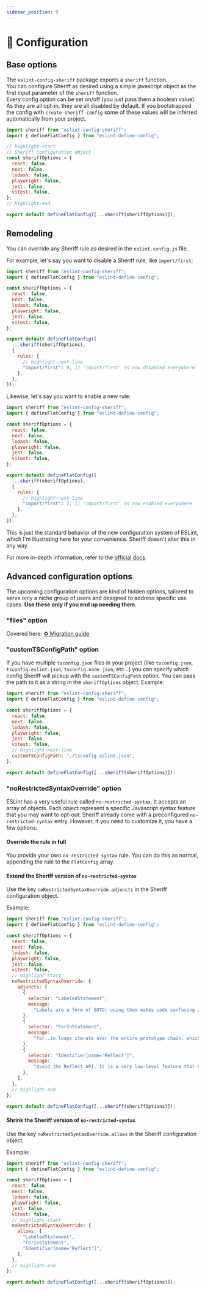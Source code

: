 ```yaml
---
sidebar_position: 9
---
```


# 🧠 Configuration

## Base options

The `eslint-config-sheriff` package exports a `sheriff` function.<br />
You can configure Sheriff as desired using a simple javascript object as the first input parameter of the `sheriff` function.<br />
Every config option can be set on/off (you just pass them a boolean value). As they are all opt-in, they are all disabled by default. If you bootstrapped the config with `create-sheriff-config` some of these values will be inferred automatically from your project.

```js title="eslint.config.js"
import sheriff from "eslint-config-sheriff";
import { defineFlatConfig } from "eslint-define-config";

// highlight-start
// Sheriff configuration object
const sheriffOptions = {
  react: false,
  next: false,
  lodash: false,
  playwright: false,
  jest: false,
  vitest: false,
};
// highlight-end

export default defineFlatConfig([...sheriff(sheriffOptions)]);
```

## Remodeling

You can override any Sheriff rule as desired in the `eslint.config.js` file.

For example, let's say you want to disable a Sheriff rule, like `import/first`:

```js title="eslint.config.js"
import sheriff from "eslint-config-sheriff";
import { defineFlatConfig } from "eslint-define-config";

const sheriffOptions = {
  react: false,
  next: false,
  lodash: false,
  playwright: false,
  jest: false,
  vitest: false,
};

export default defineFlatConfig([
  ...sheriff(sheriffOptions),
  {
    rules: {
      // highlight-next-line
      "import/first": 0, // 'import/first' is now disabled everywhere.
    },
  },
]);
```

Likewise, let's say you want to enable a new rule:

```js title="eslint.config.js"
import sheriff from "eslint-config-sheriff";
import { defineFlatConfig } from "eslint-define-config";

const sheriffOptions = {
  react: false,
  next: false,
  lodash: false,
  playwright: false,
  jest: false,
  vitest: false,
};

export default defineFlatConfig([
  ...sheriff(sheriffOptions),
  {
    rules: {
      // highlight-next-line
      "import/first": 2, // 'import/first' is now enabled everywhere.
    },
  },
]);
```

This is just the standard behavior of the new configuration system of ESLint, which I'm illustrating here for your convenience. Sheriff doesn't alter this in any way.

For more in-depth information, refer to the [official docs](https://eslint.org/docs/latest/user-guide/configuring/configuration-files-new).

## Advanced configuration options

The upcoming configuration options are kind of hidden options, tailored to serve only a niche group of users and designed to address specific use cases. **Use these only if you end up needing them**.

### "files" option

Covered here: [♻ Migration guide](./migration-guide.md)

### "customTSConfigPath" option

If you have multiple `tsconfig.json` files in your project (like `tsconfig.json`, `tsconfig.eslint.json`, `tsconfig.node.json`, etc...) you can specify which config Sheriff will pickup with the `customTSConfigPath` option.
You can pass the path to it as a string in the `sheriffOptions` object. Example:

```js title="eslint.config.js"
import sheriff from "eslint-config-sheriff";
import { defineFlatConfig } from "eslint-define-config";

const sheriffOptions = {
  react: false,
  next: false,
  lodash: false,
  playwright: false,
  jest: false,
  vitest: false,
  // highlight-next-line
  customTSConfigPath: "./tsconfig.eslint.json",
};

export default defineFlatConfig([...sheriff(sheriffOptions)]);
```

### "noRestrictedSyntaxOverride" option

ESLint has a very useful rule called `no-restricted-syntax`. It accepts an array of objects. Each object represent a specific Javascript syntax feature that you may want to opt-out.
Sheriff already come with a preconfigured `no-restricted-syntax` entry. However, if you need to customize it, you have a few options:

#### Override the rule in full

You provide your own `no-restricted-syntax` rule. You can do this as normal, appending the rule to the `FlatConfig` array.

#### Extend the Sheriff version of `no-restricted-syntax`

Use the key `noRestrictedSyntaxOverride.adjuncts` in the Sheriff configuration object.

Example:

```js title="eslint.config.js"
import sheriff from "eslint-config-sheriff";
import { defineFlatConfig } from "eslint-define-config";

const sheriffOptions = {
  react: false,
  next: false,
  lodash: false,
  playwright: false,
  jest: false,
  vitest: false,
  // highlight-start
  noRestrictedSyntaxOverride: {
    adjuncts: [
      {
        selector: "LabeledStatement",
        message:
          "Labels are a form of GOTO; using them makes code confusing and hard to maintain and understand.",
      },
      {
        selector: "ForInStatement",
        message:
          "for..in loops iterate over the entire prototype chain, which is virtually never what you want. Use Object.{keys,values,entries}, and iterate over the resulting array.",
      },
      {
        selector: "Identifier[name='Reflect']",
        message:
          "Avoid the Reflect API. It is a very low-level feature that has only rare and specific use-cases if building complex and hacky libraries. There is no need to use this feature for any kind of normal development.",
      },
    ],
  },
  // highlight-end
};

export default defineFlatConfig([...sheriff(sheriffOptions)]);
```

#### Shrink the Sheriff version of `no-restricted-syntax`

Use the key `noRestrictedSyntaxOverride.allows` in the Sheriff configuration object.

Example:

```js title="eslint.config.js"
import sheriff from "eslint-config-sheriff";
import { defineFlatConfig } from "eslint-define-config";

const sheriffOptions = {
  react: false,
  next: false,
  lodash: false,
  playwright: false,
  jest: false,
  vitest: false,
  // highlight-start
  noRestrictedSyntaxOverride: {
    allows: [
      "LabeledStatement",
      "ForInStatement",
      "Identifier[name='Reflect']",
    ],
  },
  // highlight-end
};

export default defineFlatConfig([...sheriff(sheriffOptions)]);
```
